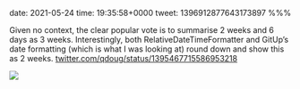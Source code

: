 date: 2021-05-24
time: 19:35:58+0000
tweet: 1396912877643173897
%%%

Given no context, the clear popular vote is to summarise 2 weeks and 6 days as 3 weeks. Interestingly, both RelativeDateTimeFormatter and GitUp’s date formatting (which is what I was looking at) round down and show this as 2 weeks. [twitter.com/qdoug/status/1395467715586953218](https://twitter.com/qdoug/status/1395467715586953218)

![](E2LU2z9WYAYWI2q.png)
